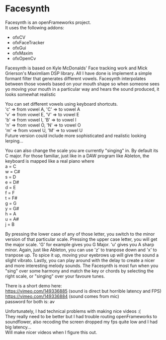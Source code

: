 # Facesynth

Facesynth is an openFrameworks project.  
It uses the following addons:  
- ofxCV  
- ofxFaceTracker  
- ofxGui  
- ofxMaxim  
- ofxOpenCv  

Facesynth is based on Kyle McDonalds' Face tracking work and Mick Grierson's Maximliam DSP library.
All I have done is implement a simple formant filter that generates different vowels.
Facesynth interpolates between those vowels based on your mouth shape so when someone sees yo
moving your mouth in a particular way and hears the sound produced, it looks somewhat realistic

You can set different vowels using keyboard shortcuts.  
'c' => from vowel A, 'C' => to vowel A  
'v' => from vowel E, 'V' => to vowel E  
'b' => from vowel I, 'B' => to vowel I  
'n' => from vowel O, 'N' => to vowel O  
'm' => from vowel U, 'M' => to vowel U  
Future version could include more sophisticated and realistic looking lerping...

You can also change the scale you are currently "singing" in.
By default its C major. For those familiar, just like in a DAW program like Ableton,
the keyboard is mapped like a real piano where  
a = C  
w = C#  
s = D  
e = D#  
d = E  
f = F  
t = F#  
g = G  
y = G#  
h = A  
u = A#  
j = B  

By pressing the lower case of any of those letter, you switch to the minor version of that
particular scale. Pressing the upper case letter, you will get the major scale.
'G' for example gives you G Major. 'u' gives you A sharp minor.
Again, just like Ableton, you can use 'z' to tranpose down and 'x' to tranpose up.
To spice it up, moving your eyebrows up will give the sound a slight vibrato.
Lastly, you can play around with the delay to create a nicer and more interesting melody sounds.
The Facesynth is most fun when you "sing" over some harmony and match the key or chords
by selecting the right scale, or "singing" over your favoure tunes.

There is a short demo here:  
https://vimeo.com/149336885 (sound is direct but horrible latency and FPS)  
https://vimeo.com/149336884 (sound comes from mic)  
password for both is: av

Unfortunately, I had technical problems with making nice videos :(  
They really need to be better but I had trouble routing openFrameworks to soundflower,
also recoding the screen dropped my fps quite low and I had big latency...  
Will make nicer videos when I figure this out.


